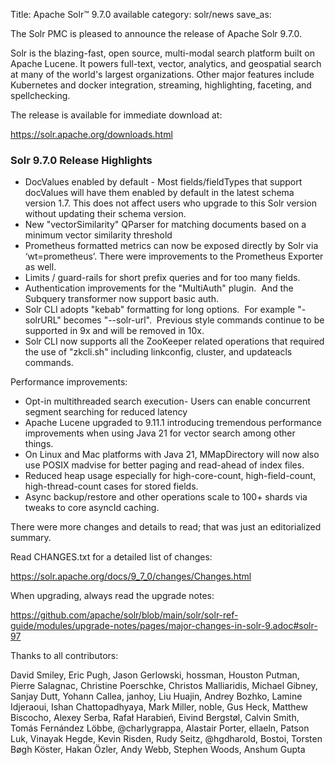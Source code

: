 Title: Apache Solr™ 9.7.0 available
category: solr/news
save_as:

The Solr PMC is pleased to announce the release of Apache Solr 9.7.0.

Solr is the blazing-fast, open source, multi-modal search platform built on Apache Lucene. It powers full-text, vector, analytics, and geospatial search at many of the world's largest organizations. Other major features include Kubernetes and docker integration, streaming, highlighting, faceting, and spellchecking.

The release is available for immediate download at:

  <https://solr.apache.org/downloads.html>

### Solr 9.7.0 Release Highlights
 * DocValues enabled by default - Most fields/fieldTypes that support docValues will have them enabled by default in the latest schema version 1.7. This does not affect users who upgrade to this Solr version without updating their schema version.
 * New "vectorSimilarity" QParser for matching documents based on a minimum vector similarity threshold
 * Prometheus formatted metrics can now be exposed directly by Solr via ‘wt=prometheus’. There were improvements to the Prometheus Exporter as well.
 * Limits / guard-rails for short prefix queries and for too many fields.
 * Authentication improvements for the "MultiAuth" plugin.  And the Subquery transformer now support basic auth.
 * Solr CLI adopts "kebab" formatting for long options.  For example "-solrURL" becomes "--solr-url".  Previous style commands continue to be supported in 9x and will be removed in 10x.
 * Solr CLI now supports all the ZooKeeper related operations that required the use of "zkcli.sh" including linkconfig, cluster, and updateacls commands.

Performance improvements:

 * Opt-in multithreaded search execution- Users can enable concurrent segment searching for reduced latency
 * Apache Lucene upgraded to 9.11.1 introducing tremendous performance improvements when using Java 21 for vector search among other things.
 * On Linux and Mac platforms with Java 21, MMapDirectory will now also use POSIX madvise for better paging and read-ahead of index files.
 * Reduced heap usage especially for high-core-count, high-field-count, high-thread-count cases for stored fields.
 * Async backup/restore and other operations scale to 100+ shards via tweaks to core asyncId caching.


There were more changes and details to read; that was just an editorialized summary.

Read CHANGES.txt for a detailed list of changes:

  <https://solr.apache.org/docs/9_7_0/changes/Changes.html>

When upgrading, always read the upgrade notes:

  <https://github.com/apache/solr/blob/main/solr/solr-ref-guide/modules/upgrade-notes/pages/major-changes-in-solr-9.adoc#solr-97>


Thanks to all contributors:

David Smiley, Eric Pugh, Jason Gerlowski, hossman, Houston Putman, Pierre Salagnac, Christine Poerschke, Christos Malliaridis, Michael Gibney, Sanjay Dutt, Yohann Callea, janhoy, Liu Huajin, Andrey Bozhko, Lamine Idjeraoui, Ishan Chattopadhyaya, Mark Miller, noble, Gus Heck, Matthew Biscocho, Alexey Serba, Rafał Harabień, Eivind Bergstøl, Calvin Smith, Tomás Fernández Löbbe, @charlygrappa, Alastair Porter, ellaeln, Patson Luk, Vinayak Hegde, Kevin Risden, Rudy Seitz, @hgdharold, Bostoi, Torsten Bøgh Köster, Hakan Özler, Andy Webb, Stephen Woods, Anshum Gupta
